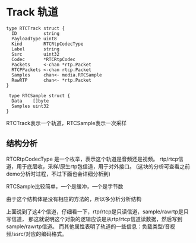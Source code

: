 # Track 轨道

    type RTCTrack struct {
      ID          string
      PayloadType uint8
      Kind        RTCRtpCodecType
      Label       string
      Ssrc        uint32
      Codec       *RTCRtpCodec
      Packets     <-chan *rtp.Packet
      RTCPPackets <-chan rtcp.Packet
      Samples     chan<- media.RTCSample
      RawRTP      chan<- *rtp.Packet
    }

     type RTCSample struct {
      Data    []byte
      Samples uint32
    }

RTCTrack表示一个轨道，RTCSample表示一次采样

## 结构分析

RTCRtpCodecType 是一个枚举，表示这个轨道是音频还是视频。
rtp/rtcp信道，用于底层收，采样/原生rtp包信道，用于对外接口。
(这块的分析可查看之前demo分析时过程，不过下面也会详细分析到)

RTCSample比较简单，一个是缓冲，一个是字节数

由于这个结构体是没有相应的方法的，所以多分析分析结构

上面说到了这4个信道，仔细看一下，rtp/rtcp是只读信道，sample/rawrtp是只写信道，
那这就说明这个对象的逻辑应该是从rtp/rtcp信道读数据，然后写到sample/rawrtp信道。
而其他属性表明了轨道的一些信息：负载类型/音视频/ssrc/对应的编码格式。
